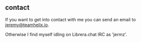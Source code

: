 ## contact

If you want to get into contact with me you can send an email to [jeremy@teamhelix.io](mailto:jeremy@teamhelix.io).

Otherwise I find myself idling on Librera.chat IRC as 'jermz'.

